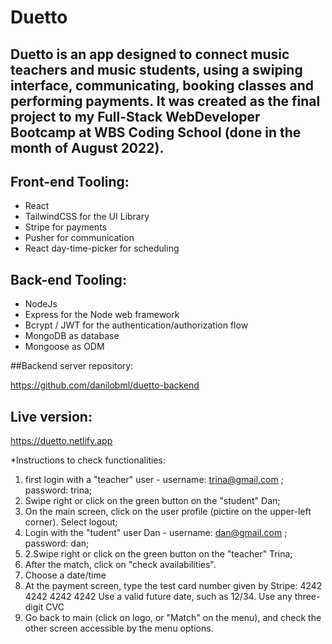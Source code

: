 # Duetto 

## Duetto is an app designed to connect music teachers and music students, using a swiping interface, communicating, booking classes and performing payments. It was created as the final project to my Full-Stack WebDeveloper Bootcamp at WBS Coding School (done in the month of August 2022).

## Front-end Tooling:
- React
- TailwindCSS for the UI Library
- Stripe for payments
- Pusher for communication
- React day-time-picker for scheduling

## Back-end Tooling:
- NodeJs
- Express for the Node web framework
- Bcrypt / JWT for the authentication/authorization flow
- MongoDB as database
- Mongoose as ODM 

##Backend server repository:

https://github.com/danilobml/duetto-backend

## Live version:

https://duetto.netlify.app

*Instructions to check functionalities: 

1. first login with a "teacher" user - username: trina@gmail.com ; password: trina;
2. Swipe right or click on the green button on the "student" Dan;
3. On the main screen, click on the user profile (pictire on the upper-left corner). Select logout;
4. Login with the "tudent" user Dan - username: dan@gmail.com ; password: dan;
5. 2.Swipe right or click on the green button on the "teacher" Trina;
6. After the match, click on "check availabilities".
7. Choose a date/time
8. At the payment screen, type the test card number given by Stripe:  4242 4242 4242 4242
Use a valid future date, such as 12/34.
Use any three-digit CVC
9. Go back to main (click on logo, or "Match" on the menu), and check the other screen accessible by the menu options. 



